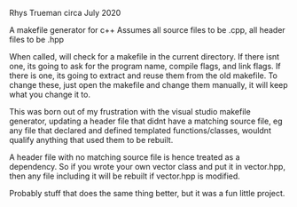Rhys Trueman circa July 2020

A makefile generator for c++
Assumes all source files to be .cpp, all header files to be .hpp

When called, will check for a makefile in the current directory. If there isnt one, its going to ask for the program name, compile flags, and link flags. If there is
one, its going to extract and reuse them from the old makefile. To change these, just open the makefile and change them manually, it will keep what you change it to.

This was born out of my frustration with the visual studio makefile generator, updating a header file that didnt have a matching source file, eg any file that declared and defined templated functions/classes, wouldnt qualify anything that used them to be rebuilt.

A header file with no matching source file is hence treated as a dependency. So if you wrote your own vector class and put it in vector.hpp, then any file including it will be rebuilt if vector.hpp is modified.

Probably stuff that does the same thing better, but it was a fun little project.


